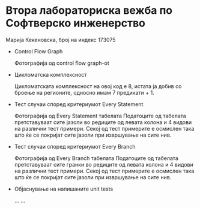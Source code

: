 # Втора лабораториска вежба по Софтверско инженерство

Марија Кекеновска, број на индекс 173075

- Control Flow Graph

  Фотографија од control flow graph-ot

- Цикломатска комплексност

  Цикломатската комплексност на овој код е 8, истата ја добив со броење на регионите, односно имам 7 предикати + 1.

- Тест случаи според критериумот Every Statement

  Фотографија од Every Statement табелата
  Податоците од табелата претставуваат сите јазоли во редиците од левата колона и 4 видови на различни тест примери. 
  Секој од тест примерите е осмислен така што ќе се покријат сите јазоли при извршување на сите нив.  

- Тест случаи според критериумот Every Branch

  Фотографија од Every Branch табелата
  Податоците од табелата претставуваат сите гранки во редиците од левата колона и 4 видови на различни тест примери. 
  Секој од тест примерите е осмислен така што ќе се покријат сите јазоли при извршување на сите нив. 

- Објаснување на напишаните unit tests

   ... ...
